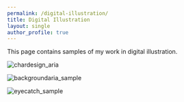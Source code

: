 ```yaml
---
permalink: /digital-illustration/
title: Digital Illustration
layout: single
author_profile: true
---
```


This page contains samples of my work in digital illustration.

![chardesign_aria](https://github.com/user-attachments/assets/3f5af142-5c63-4c5d-821f-336e8cf963c4)

![backgroundaria_sample](https://github.com/user-attachments/assets/41c461fc-3eab-4e76-9679-a220516ffa1d)

![eyecatch_sample](https://github.com/user-attachments/assets/81fcf0f9-a220-4f97-896b-8cd6454a3d43)

